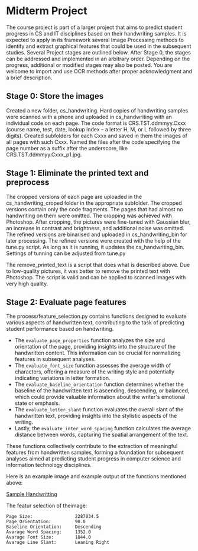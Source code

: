 # Midterm Project

The course project is part of a larger project that aims to predict student progress in CS and IT
disciplines based on their handwriting samples. It is expected to apply in its framework several Image
Processing methods to identify and extract graphical features that could be used in the subsequent studies.
Several Project stages are outlined below. After Stage 0, the stages can be addressed and implemented in an
arbitrary order. Depending on the progress, additional or modified stages may also be posted. You are
welcome to import and use OCR methods after proper acknowledgment and a brief description.

## Stage 0: Store the images

Created a new folder, cs_handwriting. Hard copies of handwriting samples were scanned with a phone and uploaded in 
cs_handwriting with an individual code on each page. The code format is CRS.TST.ddmmyy.Cxxx (course name, test, date, 
lookup index – a letter H, M, or L followed by three digits). Created subfolders for each Cxxx and saved in them the images 
of all pages with such Cxxx. Named the files after the code specifying the page number as a suffix after the underscore,
like CRS.TST.ddmmyy.Cxxx_p1.jpg.

## Stage 1: Eliminate the printed text and preprocess

The cropped versions of each page are uploaded in the cs_handwriting_croped folder in the appropriate subfolder. The cropped
versions contain only the code fragments. The pages that had almost no handwriting on them were omitted. The cropping was 
achieved with Photoshop. After cropping, the pictures were fine-tuned with Gaussian blur, an increase in contrast and brightness, 
and additional noise was omitted. The refined versions are binarised and uploaded in cs_handwriting_bin for later processing.
The refined versions were created with the help of the tune.py script. As long as it is running, it updates the cs_handwriting_bin.
Settings of tunning can be adjusted from tune.py

The remove_printed_text is a script that does what is described above. Due to low-quality pictures, it was better to remove
the printed text with Photoshop. The script is valid and can be applied to scanned images with very high quality.

## Stage 2: Evaluate page features

The process/feature_selection.py contains functions designed to evaluate various aspects of handwritten text, contributing to the 
task of predicting student performance based on handwriting. 

* The `evaluate_page_properties` function analyzes the size and orientation of the page, providing insights into the structure of the
handwritten content. This information can be crucial for normalizing features in subsequent analyses. 
* The `evaluate_font_size` function assesses the average width of characters, offering a measure of the writing style and potentially
indicating variations in letter formation. 
* The `evaluate_baseline_orientation` function determines whether the baseline of the handwritten text is ascending, descending, or balanced,
which could provide valuable information about the writer's emotional state or emphasis.
* The `evaluate_letter_slant` function evaluates the overall slant of the handwritten text, providing insights into the stylistic aspects of
the writing. 
* Lastly, the `evaluate_inter_word_spacing` function calculates the average distance between words, capturing the spatial arrangement of the text.

These functions collectively contribute to the extraction of meaningful features from handwritten samples, forming a foundation for subsequent
analyses aimed at predicting student progress in computer science and information technology disciplines.

Here is an example image and example output of the functions mentioned above:

[Sample Handwritting](https://github.com/Sargis-Hovsepyan/cs260-image-processing/blob/master/midterm_project/cs_handwriting_bin/H102/OOP.MT1.170215.H102_p2_bin.jpg)

The featur selection of theimage:

```
Page Size:                2287034.5
Page Orientation:         90.0
Baseline Orientation:     Descending
Avarage Word Spacing:     1352.0
Avarage Font Size:        1844.0
Avarage Line Slant:       Leaning Right
```
